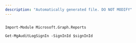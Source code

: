 ```yaml
---
description: "Automatically generated file. DO NOT MODIFY"
---
```


```powershellv1

Import-Module Microsoft.Graph.Reports

Get-MgAuditLogSignIn -SignInId $signInId

```